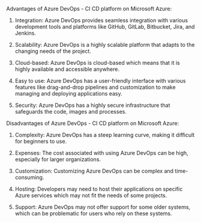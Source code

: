 Advantages of Azure DevOps - CI CD platform on Microsoft Azure:

1. Integration: Azure DevOps provides seamless integration with various development tools and platforms like GitHub, GitLab, Bitbucket, Jira, and Jenkins.

2. Scalability: Azure DevOps is a highly scalable platform that adapts to the changing needs of the project.

3. Cloud-based: Azure DevOps is cloud-based which means that it is highly available and accessible anywhere.

4. Easy to use: Azure DevOps has a user-friendly interface with various features like drag-and-drop pipelines and customization to make managing and deploying applications easy.

5. Security: Azure DevOps has a highly secure infrastructure that safeguards the code, images and processes.

Disadvantages of Azure DevOps - CI CD platform on Microsoft Azure:

1. Complexity: Azure DevOps has a steep learning curve, making it difficult for beginners to use.

2. Expenses: The cost associated with using Azure DevOps can be high, especially for larger organizations.

3. Customization: Customizing Azure DevOps can be complex and time-consuming.

4. Hosting: Developers may need to host their applications on specific Azure services which may not fit the needs of some projects.

5. Support: Azure DevOps may not offer support for some older systems, which can be problematic for users who rely on these systems.
